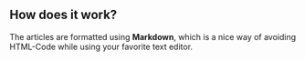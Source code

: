 How does it work?
-----------------

The articles are formatted using **Markdown**, which is a nice way of avoiding HTML-Code while using your favorite text editor.